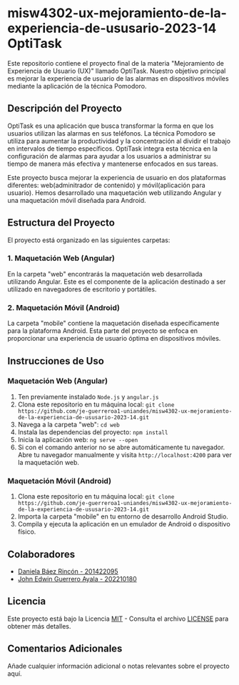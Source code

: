 # misw4302-ux-mejoramiento-de-la-experiencia-de-ususario-2023-14 OptiTask

Este repositorio contiene el proyecto final de la materia "Mejoramiento de Experiencia de Usuario (UX)" llamado OptiTask. Nuestro objetivo principal es mejorar la experiencia de usuario de las alarmas en dispositivos móviles mediante la aplicación de la técnica Pomodoro.

## Descripción del Proyecto

OptiTask es una aplicación que busca transformar la forma en que los usuarios utilizan las alarmas en sus teléfonos. La técnica Pomodoro se utiliza para aumentar la productividad y la concentración al dividir el trabajo en intervalos de tiempo específicos. OptiTask integra esta técnica en la configuración de alarmas para ayudar a los usuarios a administrar su tiempo de manera más efectiva y mantenerse enfocados en sus tareas.

Este proyecto busca mejorar la experiencia de usuario en dos plataformas diferentes: web(adminitrador de contenido) y móvil(aplicación para usuario). Hemos desarrollado una maquetación web utilizando Angular y una maquetación móvil diseñada para Android.

## Estructura del Proyecto

El proyecto está organizado en las siguientes carpetas:

### 1. Maquetación Web (Angular)

En la carpeta "web" encontrarás la maquetación web desarrollada utilizando Angular. Este es el componente de la aplicación destinado a ser utilizado en navegadores de escritorio y portátiles.

### 2. Maquetación Móvil (Android)

La carpeta "mobile" contiene la maquetación diseñada específicamente para la plataforma Android. Esta parte del proyecto se enfoca en proporcionar una experiencia de usuario óptima en dispositivos móviles.

## Instrucciones de Uso

### Maquetación Web (Angular)

1. Ten previamente instalado `Node.js` y `angular.js`
2. Clona este repositorio en tu máquina local: `git clone https://github.com/je-guerreroa1-uniandes/misw4302-ux-mejoramiento-de-la-experiencia-de-ususario-2023-14.git`
3. Navega a la carpeta "web": `cd web`
4. Instala las dependencias del proyecto: `npm install`
5. Inicia la aplicación web: `ng serve --open`
6. Si con el comando anterior no se abre automáticamente tu navegador. Abre tu navegador manualmente y visita `http://localhost:4200` para ver la maquetación web.

### Maquetación Móvil (Android)

1. Clona este repositorio en tu máquina local: `git clone https://github.com/je-guerreroa1-uniandes/misw4302-ux-mejoramiento-de-la-experiencia-de-ususario-2023-14.git`
2. Importa la carpeta "mobile" en tu entorno de desarrollo Android Studio.
3. Compila y ejecuta la aplicación en un emulador de Android o dispositivo físico.

## Colaboradores

- [Daniela Báez Rincón - 201422095](https://github.com/BaezRincon)
- [John Edwin Guerrero Ayala - 202210180](https://github.com/je-guerreroa1-uniandes)

## Licencia

Este proyecto está bajo la Licencia [MIT](https://en.wikipedia.org/wiki/MIT_License) - Consulta el archivo [LICENSE](LICENSE) para obtener más detalles.

## Comentarios Adicionales

Añade cualquier información adicional o notas relevantes sobre el proyecto aquí.

